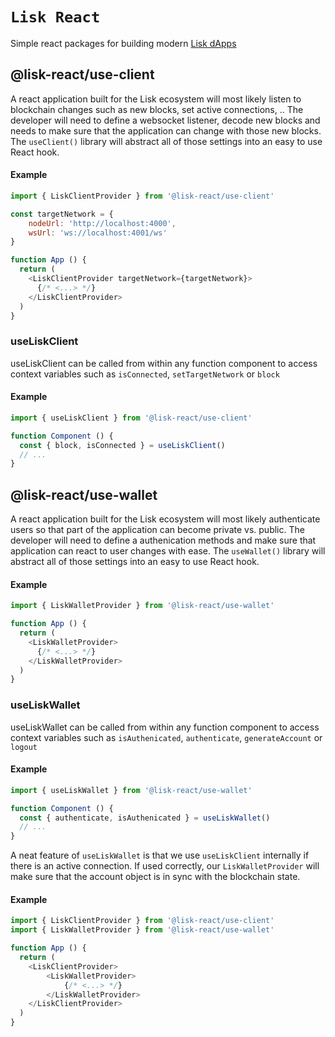 # `Lisk React`

Simple react packages for building modern [Lisk dApps](https://lisk.com/docs/)

## @lisk-react/use-client
A react application built for the Lisk ecosystem will most likely listen to blockchain changes such as new blocks, set active connections, .. The developer will need to define a websocket listener, decode new blocks and needs to make sure that the application can change with those new blocks. The `useClient()` library will abstract all of those settings into an easy to use React hook.

#### Example
```javascript
import { LiskClientProvider } from '@lisk-react/use-client'

const targetNetwork = {
    nodeUrl: 'http://localhost:4000',
    wsUrl: 'ws://localhost:4001/ws'
}

function App () {
  return (
    <LiskClientProvider targetNetwork={targetNetwork}>
      {/* <...> */}
    </LiskClientProvider>
  )
}
```
### useLiskClient
useLiskClient can be called from within any function component to access context variables such as `isConnected`, `setTargetNetwork` or `block`

#### Example
```javascript
import { useLiskClient } from '@lisk-react/use-client'

function Component () {
  const { block, isConnected } = useLiskClient()
  // ...
}
```

## @lisk-react/use-wallet
A react application built for the Lisk ecosystem will most likely authenticate users so that part of the application can become private vs. public. The developer will need to define a authenication methods and make sure that application can react to user changes with ease. The `useWallet()` library will abstract all of those settings into an easy to use React hook.

#### Example
```javascript
import { LiskWalletProvider } from '@lisk-react/use-wallet'

function App () {
  return (
    <LiskWalletProvider>
      {/* <...> */}
    </LiskWalletProvider>
  )
}
```

### useLiskWallet
useLiskWallet can be called from within any function component to access context variables such as `isAuthenicated`, `authenticate`, `generateAccount` or `logout`

#### Example
```javascript
import { useLiskWallet } from '@lisk-react/use-wallet'

function Component () {
  const { authenticate, isAuthenicated } = useLiskWallet()
  // ...
}
```
A neat feature of `useLiskWallet` is that we use `useLiskClient` internally if there is an active connection. If used correctly, our `LiskWalletProvider` will make sure that the account object is in sync with the blockchain state.
#### Example
```javascript
import { LiskClientProvider } from '@lisk-react/use-client'
import { LiskWalletProvider } from '@lisk-react/use-wallet'

function App () {
  return (
    <LiskClientProvider>
        <LiskWalletProvider>
            {/* <...> */}
        </LiskWalletProvider>
    </LiskClientProvider>
  )
}
```
